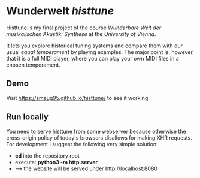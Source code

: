 # Wunderwelt _histtune_

Histtune is my final project of the course *Wunderbare Welt der musikalischen Akustik: Synthese* at the *University of Vienna*.

It lets you explore historical tuning systems and compare them with our usual *equal temperament* by playing examples.
The major point is, however, that it is a full MIDI player, where you can play your own MIDI files in a chosen temperament.

## Demo

Visit https://smaug95.github.io/histtune/ to see it working.

## Run locally

You need to serve histtune from some webserver because otherwise the cross-origin policy of today's browsers disallows
for making XHR requests. For development I suggest the following very simple solution:

* **cd** into the repository root
* execute: **python3 -m http.server**
* --> the website will be served under http://localhost:8080